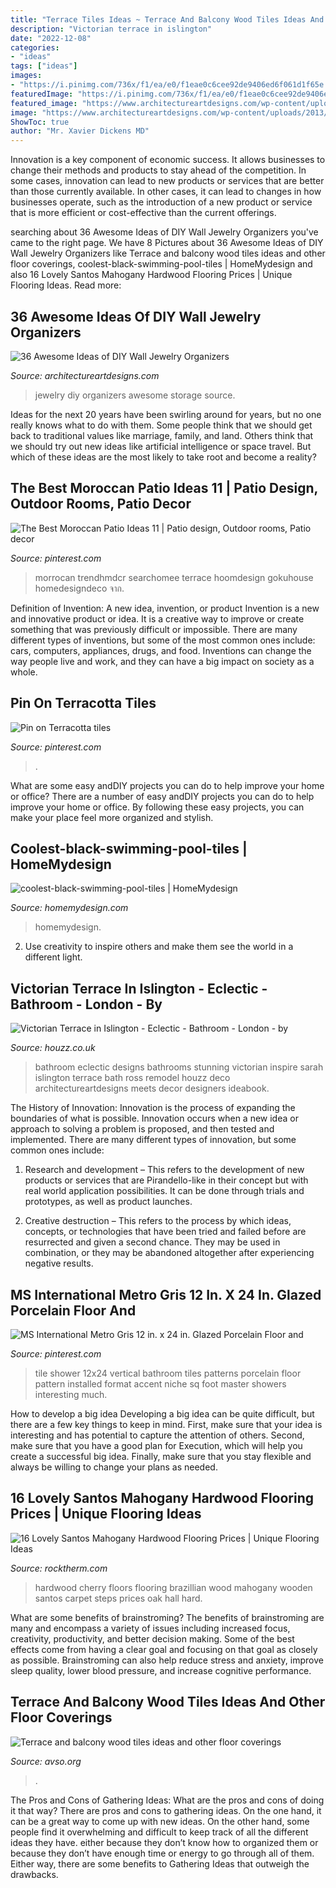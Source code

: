 ```yaml
---
title: "Terrace Tiles Ideas ~ Terrace And Balcony Wood Tiles Ideas And Other Floor Coverings"
description: "Victorian terrace in islington"
date: "2022-12-08"
categories:
- "ideas"
tags: ["ideas"]
images:
- "https://i.pinimg.com/736x/f1/ea/e0/f1eae0c6cee92de9406ed6f061d1f65e.jpg"
featuredImage: "https://i.pinimg.com/736x/f1/ea/e0/f1eae0c6cee92de9406ed6f061d1f65e.jpg"
featured_image: "https://www.architectureartdesigns.com/wp-content/uploads/2013/10/2512-630x1081.jpg"
image: "https://www.architectureartdesigns.com/wp-content/uploads/2013/10/2512-630x1081.jpg"
ShowToc: true
author: "Mr. Xavier Dickens MD"
---
```



Innovation is a key component of economic success. It allows businesses to change their methods and products to stay ahead of the competition. In some cases, innovation can lead to new products or services that are better than those currently available. In other cases, it can lead to changes in how businesses operate, such as the introduction of a new product or service that is more efficient or cost-effective than the current offerings.

	

		
searching about 36 Awesome Ideas of DIY Wall Jewelry Organizers you've came to the right page. We have 8 Pictures about 36 Awesome Ideas of DIY Wall Jewelry Organizers like Terrace and balcony wood tiles ideas and other floor coverings, coolest-black-swimming-pool-tiles | HomeMydesign and also 16 Lovely Santos Mahogany Hardwood Flooring Prices | Unique Flooring Ideas. Read more:
		
    
## 36 Awesome Ideas Of DIY Wall Jewelry Organizers

<img loading=lazy src="https://www.architectureartdesigns.com/wp-content/uploads/2013/10/2512-630x1081.jpg" onerror="this.onerror=null;this.src='https://tse4.mm.bing.net/th?id=OIP.JUbjCiLXAvj84kf6j2g20AHaMt&amp;pid=15.1';" alt="36 Awesome Ideas of DIY Wall Jewelry Organizers">

_Source: architectureartdesigns.com_

>jewelry diy organizers awesome storage source. 

	

Ideas for the next 20 years have been swirling around for years, but no one really knows what to do with them. Some people think that we should get back to traditional values like marriage, family, and land. Others think that we should try out new ideas like artificial intelligence or space travel. But which of these ideas are the most likely to take root and become a reality?

    
## The Best Moroccan Patio Ideas 11 | Patio Design, Outdoor Rooms, Patio Decor

<img loading=lazy src="https://i.pinimg.com/736x/f1/ea/e0/f1eae0c6cee92de9406ed6f061d1f65e.jpg" onerror="this.onerror=null;this.src='https://tse3.mm.bing.net/th?id=OIP.fHfJFRjjSvMT11GrMPvsXAHaJh&amp;pid=15.1';" alt="The Best Moroccan Patio Ideas 11 | Patio design, Outdoor rooms, Patio decor">

_Source: pinterest.com_

>morrocan trendhmdcr searchomee terrace hoomdesign gokuhouse homedesigndeco จาก. 

	

Definition of Invention: A new idea, invention, or product
Invention is a new and innovative product or idea. It is a creative way to improve or create something that was previously difficult or impossible. There are many different types of inventions, but some of the most common ones include: cars, computers, appliances, drugs, and food. Inventions can change the way people live and work, and they can have a big impact on society as a whole.

    
## Pin On Terracotta Tiles

<img loading=lazy src="https://i.pinimg.com/736x/3f/3b/83/3f3b83fb94a242dd63bfa8c831bf55e9.jpg" onerror="this.onerror=null;this.src='https://tse2.mm.bing.net/th?id=OIP.Tud0kL4schXrWkij7fmmwAAAAA&amp;pid=15.1';" alt="Pin on Terracotta tiles">

_Source: pinterest.com_

>. 

	

What are some easy andDIY projects you can do to help improve your home or office?
There are a number of easy andDIY projects you can do to help improve your home or office. By following these easy projects, you can make your place feel more organized and stylish.

    
## Coolest-black-swimming-pool-tiles | HomeMydesign

<img loading=lazy src="https://homemydesign.com/wp-content/uploads/2019/11/coolest-black-swimming-pool-tiles.jpg" onerror="this.onerror=null;this.src='https://tse2.mm.bing.net/th?id=OIP.xrdxjv_On6I8jrzWwB0U5gHaFj&amp;pid=15.1';" alt="coolest-black-swimming-pool-tiles | HomeMydesign">

_Source: homemydesign.com_

>homemydesign. 

	

2. Use creativity to inspire others and make them see the world in a different light.

    
## Victorian Terrace In Islington - Eclectic - Bathroom - London - By

<img loading=lazy src="https://st.hzcdn.com/simgs/pictures/bathrooms/victorian-terrace-in-islington-sarah-ross-design-img~dbc11aa40b756055_4-4430-1-19507e4.jpg" onerror="this.onerror=null;this.src='https://tse4.mm.bing.net/th?id=OIP.lzHSpEsFBp-eexztfmjE7QAAAA&amp;pid=15.1';" alt="Victorian Terrace in Islington - Eclectic - Bathroom - London - by">

_Source: houzz.co.uk_

>bathroom eclectic designs bathrooms stunning victorian inspire sarah islington terrace bath ross remodel houzz deco architectureartdesigns meets decor designers ideabook. 

	

The History of Innovation:
Innovation is the process of expanding the boundaries of what is possible. Innovation occurs when a new idea or approach to solving a problem is proposed, and then tested and implemented. There are many different types of innovation, but some common ones include:
1. Research and development – This refers to the development of new products or services that are Pirandello-like in their concept but with real world application possibilities. It can be done through trials and prototypes, as well as product launches.

2. Creative destruction – This refers to the process by which ideas, concepts, or technologies that have been tried and failed before are resurrected and given a second chance. They may be used in combination, or they may be abandoned altogether after experiencing negative results.


    
## MS International Metro Gris 12 In. X 24 In. Glazed Porcelain Floor And

<img loading=lazy src="https://s-media-cache-ak0.pinimg.com/736x/d9/30/9b/d9309bb1656f8075cef0df111f0c2d19.jpg" onerror="this.onerror=null;this.src='https://tse3.mm.bing.net/th?id=OIP.MMYlBCu3KCSJknvXuK7-9gHaJ7&amp;pid=15.1';" alt="MS International Metro Gris 12 in. x 24 in. Glazed Porcelain Floor and">

_Source: pinterest.com_

>tile shower 12x24 vertical bathroom tiles patterns porcelain floor pattern installed format accent niche sq foot master showers interesting much. 

	

How to develop a big idea
Developing a big idea can be quite difficult, but there are a few key things to keep in mind. First, make sure that your idea is interesting and has potential to capture the attention of others. Second, make sure that you have a good plan for Execution, which will help you create a successful big idea. Finally, make sure that you stay flexible and always be willing to change your plans as needed.

    
## 16 Lovely Santos Mahogany Hardwood Flooring Prices | Unique Flooring Ideas

<img loading=lazy src="https://www.rocktherm.com/wp-content/uploads/santos-mahogany-hardwood-flooring-prices-of-ideal-floorsno-carpet-other-then-area-carpet-brazilian-cherry-intended-for-ideal-floorsno-carpet-other-then-area-carpet-brazilian-cherry.jpg" onerror="this.onerror=null;this.src='https://tse1.mm.bing.net/th?id=OIP.at_cP-Er73KQ1uCkZgYThwHaFi&amp;pid=15.1';" alt="16 Lovely Santos Mahogany Hardwood Flooring Prices | Unique Flooring Ideas">

_Source: rocktherm.com_

>hardwood cherry floors flooring brazillian wood mahogany wooden santos carpet steps prices oak hall hard. 

	

What are some benefits of brainstroming?
The benefits of brainstroming are many and encompass a variety of issues including increased focus, creativity, productivity, and better decision making. Some of the best effects come from having a clear goal and focusing on that goal as closely as possible. Brainstroming can also help reduce stress and anxiety, improve sleep quality, lower blood pressure, and increase cognitive performance.

    
## Terrace And Balcony Wood Tiles Ideas And Other Floor Coverings

<img loading=lazy src="https://www.avso.org/wp-content/uploads/files/3/0/3/terrace-and-balcony-wood-tiles-ideas-and-other-floor-coverings-9-303.jpeg" onerror="this.onerror=null;this.src='https://tse3.mm.bing.net/th?id=OIP.azN0ikIzx6rhdO_dsrjN3QHaLH&amp;pid=15.1';" alt="Terrace and balcony wood tiles ideas and other floor coverings">

_Source: avso.org_

>. 

	

The Pros and Cons of Gathering Ideas: What are the pros and cons of doing it that way?
There are pros and cons to gathering ideas. On the one hand, it can be a great way to come up with new ideas. On the other hand, some people find it overwhelming and difficult to keep track of all the different ideas they have. either because they don’t know how to organized them or because they don’t have enough time or energy to go through all of them. Either way, there are some benefits to Gathering Ideas that outweigh the drawbacks.

